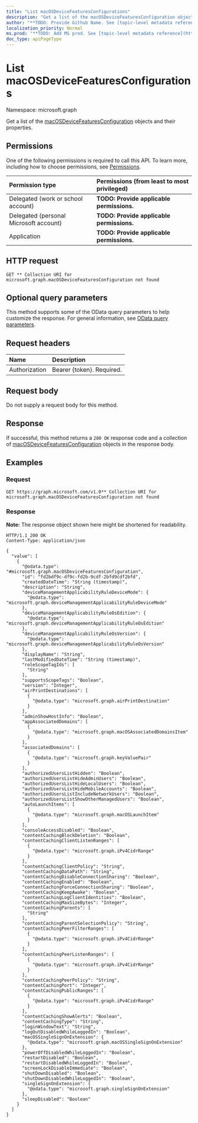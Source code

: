 ```yaml
---
title: "List macOSDeviceFeaturesConfigurations"
description: "Get a list of the macOSDeviceFeaturesConfiguration objects and their properties."
author: "**TODO: Provide Github Name. See [topic-level metadata reference](https://msgo.azurewebsites.net/add/document/guidelines/metadata.html#topic-level-metadata)**"
localization_priority: Normal
ms.prod: "**TODO: Add MS prod. See [topic-level metadata reference](https://msgo.azurewebsites.net/add/document/guidelines/metadata.html#topic-level-metadata)**"
doc_type: apiPageType
---
```


# List macOSDeviceFeaturesConfigurations
Namespace: microsoft.graph



Get a list of the [macOSDeviceFeaturesConfiguration](../resources/macosdevicefeaturesconfiguration.md) objects and their properties.

## Permissions
One of the following permissions is required to call this API. To learn more, including how to choose permissions, see [Permissions](/graph/permissions-reference).

|Permission type|Permissions (from least to most privileged)|
|:---|:---|
|Delegated (work or school account)|**TODO: Provide applicable permissions.**|
|Delegated (personal Microsoft account)|**TODO: Provide applicable permissions.**|
|Application|**TODO: Provide applicable permissions.**|

## HTTP request

<!-- {
  "blockType": "ignored"
}
-->
``` http
GET ** Collection URI for microsoft.graph.macOSDeviceFeaturesConfiguration not found
```

## Optional query parameters
This method supports some of the OData query parameters to help customize the response. For general information, see [OData query parameters](/graph/query-parameters).

## Request headers
|Name|Description|
|:---|:---|
|Authorization|Bearer {token}. Required.|

## Request body
Do not supply a request body for this method.

## Response

If successful, this method returns a `200 OK` response code and a collection of [macOSDeviceFeaturesConfiguration](../resources/macosdevicefeaturesconfiguration.md) objects in the response body.

## Examples

### Request
<!-- {
  "blockType": "request",
  "name": "list_macosdevicefeaturesconfiguration"
}
-->
``` http
GET https://graph.microsoft.com/v1.0** Collection URI for microsoft.graph.macOSDeviceFeaturesConfiguration not found
```


### Response
**Note:** The response object shown here might be shortened for readability.
<!-- {
  "blockType": "response",
  "truncated": true,
  "@odata.type": "Collection(microsoft.graph.macOSDeviceFeaturesConfiguration)"
}
-->
``` http
HTTP/1.1 200 OK
Content-Type: application/json

{
  "value": [
    {
      "@odata.type": "#microsoft.graph.macOSDeviceFeaturesConfiguration",
      "id": "fd2bdf9c-df9c-fd2b-9cdf-2bfd9cdf2bfd",
      "createdDateTime": "String (timestamp)",
      "description": "String",
      "deviceManagementApplicabilityRuleDeviceMode": {
        "@odata.type": "microsoft.graph.deviceManagementApplicabilityRuleDeviceMode"
      },
      "deviceManagementApplicabilityRuleOsEdition": {
        "@odata.type": "microsoft.graph.deviceManagementApplicabilityRuleOsEdition"
      },
      "deviceManagementApplicabilityRuleOsVersion": {
        "@odata.type": "microsoft.graph.deviceManagementApplicabilityRuleOsVersion"
      },
      "displayName": "String",
      "lastModifiedDateTime": "String (timestamp)",
      "roleScopeTagIds": [
        "String"
      ],
      "supportsScopeTags": "Boolean",
      "version": "Integer",
      "airPrintDestinations": [
        {
          "@odata.type": "microsoft.graph.airPrintDestination"
        }
      ],
      "adminShowHostInfo": "Boolean",
      "appAssociatedDomains": [
        {
          "@odata.type": "microsoft.graph.macOSAssociatedDomainsItem"
        }
      ],
      "associatedDomains": [
        {
          "@odata.type": "microsoft.graph.keyValuePair"
        }
      ],
      "authorizedUsersListHidden": "Boolean",
      "authorizedUsersListHideAdminUsers": "Boolean",
      "authorizedUsersListHideLocalUsers": "Boolean",
      "authorizedUsersListHideMobileAccounts": "Boolean",
      "authorizedUsersListIncludeNetworkUsers": "Boolean",
      "authorizedUsersListShowOtherManagedUsers": "Boolean",
      "autoLaunchItems": [
        {
          "@odata.type": "microsoft.graph.macOSLaunchItem"
        }
      ],
      "consoleAccessDisabled": "Boolean",
      "contentCachingBlockDeletion": "Boolean",
      "contentCachingClientListenRanges": [
        {
          "@odata.type": "microsoft.graph.iPv4CidrRange"
        }
      ],
      "contentCachingClientPolicy": "String",
      "contentCachingDataPath": "String",
      "contentCachingDisableConnectionSharing": "Boolean",
      "contentCachingEnabled": "Boolean",
      "contentCachingForceConnectionSharing": "Boolean",
      "contentCachingKeepAwake": "Boolean",
      "contentCachingLogClientIdentities": "Boolean",
      "contentCachingMaxSizeBytes": "Integer",
      "contentCachingParents": [
        "String"
      ],
      "contentCachingParentSelectionPolicy": "String",
      "contentCachingPeerFilterRanges": [
        {
          "@odata.type": "microsoft.graph.iPv4CidrRange"
        }
      ],
      "contentCachingPeerListenRanges": [
        {
          "@odata.type": "microsoft.graph.iPv4CidrRange"
        }
      ],
      "contentCachingPeerPolicy": "String",
      "contentCachingPort": "Integer",
      "contentCachingPublicRanges": [
        {
          "@odata.type": "microsoft.graph.iPv4CidrRange"
        }
      ],
      "contentCachingShowAlerts": "Boolean",
      "contentCachingType": "String",
      "loginWindowText": "String",
      "logOutDisabledWhileLoggedIn": "Boolean",
      "macOSSingleSignOnExtension": {
        "@odata.type": "microsoft.graph.macOSSingleSignOnExtension"
      },
      "powerOffDisabledWhileLoggedIn": "Boolean",
      "restartDisabled": "Boolean",
      "restartDisabledWhileLoggedIn": "Boolean",
      "screenLockDisableImmediate": "Boolean",
      "shutDownDisabled": "Boolean",
      "shutDownDisabledWhileLoggedIn": "Boolean",
      "singleSignOnExtension": {
        "@odata.type": "microsoft.graph.singleSignOnExtension"
      },
      "sleepDisabled": "Boolean"
    }
  ]
}
```


